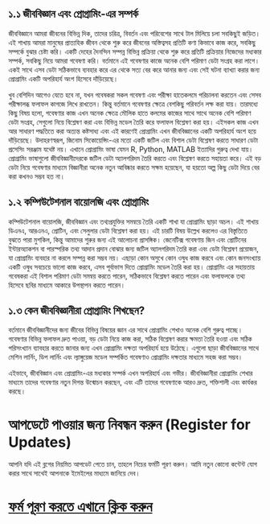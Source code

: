 ## ১.১ জীববিজ্ঞান এবং প্রোগ্রামিং-এর সম্পর্ক

জীববিজ্ঞানে আমরা জীবনের বিভিন্ন দিক, তাদের চরিত্র, বিবর্তন এবং পরিবেশের সাথে টাল মিলিয়ে চলা সবকিছুই জড়িত। এই শাখায় আমরা মানুষের প্রাত্যহিক জীবন থেকে শুরু করে জীবনের অস্তিত্বসহ প্রতিটি কণা কিভাবে কাজ করে, সবকিছু সম্পর্কে বুঝার চেষ্টা করি। একটি দেহের দৈনন্দিন সম্পন্ন বিভিন্ন প্রক্রিয়া থেকে শুরু করে প্রতিটি প্রক্রিয়ার নিজেদের মধ্যকার সম্পর্ক, সবকিছু নিয়ে আমরা গবেষণা করি। বর্তমানে এই গবেষণার কাজে অনেক বেশি পরিমাণ ডেটা সংগ্রহ করা লাগে। একই সাথে এসব ডেটা সঠিকভাবে ব্যবহার করে এর থেকে সত্য বের করে আনার জন্য এবং সেই ঘটনা ব্যাখ্যা করার জন্য প্রোগ্রামিং একটি অপরিহার্য অংশ হিসেবে দাঁড়িয়েছে। 

খুব বেশিদিন আগেও যেতে হবে না, যখন গবেষকরা সকল গবেষণা এবং পরীক্ষা হাতেকলমে পরিচালনা করতেন এবং সেসব পরীক্ষালব্ধ ফলাফল কাগজে লিখে রাখতেন। কিন্তু বর্তমানে গবেষণার ক্ষেত্রে বেশকিছু পরিবর্তন লক্ষ করা যায়। তারমধ্যে কিছু বিষয় হলো, গবেষণার কাজ এখন অনেক ক্ষেত্রে মৌলিক হাতে কলমের কাজের সাথে সাথে অনেক বেশি পরিমাণ ডেটা সংগ্রহ, সেগুলো নিয়ে বিশ্লেষণ করা এবং বিভিন্ন মডেল তৈরি করে ফলাফল বিশ্লেষণ করা হয়। এইসকল কাজ এখন আর সাধারণ পদ্ধতিতে করা অত্যন্ত কষ্টসাধ্য এবং এই কারণেই প্রোগ্রামিং এখন জীববিজ্ঞানের একটি অপরিহার্য অংশ হয়ে দাঁড়িয়েছে। উদাহরণস্বরূপ, জিনোম সিকোয়েন্সিং-এর মতো একটি জটিল এবং বিশাল ডেটা বিশ্লেষণ করতে সাধারণ ডেটা প্রসেসিং সরঞ্জাম যথেষ্ট নয়। এখানে প্রোগ্রামিং ভাষা যেমন R, Python, MATLAB ইত্যাদির গুরুত্ব দেখা যায়। প্রোগ্রামিং ভাষাগুলো জীববিজ্ঞানীদেরকে জটিল ডেটা অ্যালগরিদম তৈরি করতে এবং বিশ্লেষণ করতে সহায়তা করে। এই বড় ডেটা নিয়ে গবেষণার মাধ্যমে বিজ্ঞানীরা অনেক নতুন আবিষ্কার করতে সক্ষম হয়েছেন, যা হয়তো অল্প কিছু ডেটা দিয়ে বের করা কখনও সম্ভব হত না। 

## ১.২ কম্পিউটেশনাল বায়োলজি এবং প্রোগ্রামিং

কম্পিউটেশনাল বায়োলজি, জীববিজ্ঞান এবং তথ্যপ্রযুক্তির সমন্বয়ে তৈরি একটি শাখা যা প্রোগ্রামিং ছাড়া অচল। এই শাখায় ডিএনএ, আরএনএ, প্রোটিন, এবং সেলুলার ডেটা বিশ্লেষণ করা হয়। এই চারটি বিষয় উল্লেখ করলেও এর বিস্তৃতিতে বুঝতে পারা মুশকিল, কিন্তু আমাদের শুরুর জন্য এই আলোচনা প্রাসঙ্গিক। জেনেটিক্স গবেষণায় জিন এবং প্রোটিনের ইন্টারঅ্যাকশন বা পারস্পরিক তথ্য আদান প্রদান বোঝার জন্য জটিল অ্যালগরিদম তৈরি করা এবং ডেটা বিশ্লেষণ প্রয়োজন, যা প্রোগ্রামিং ব্যবহার না করলে সম্পন্ন করা সম্ভব নয়। এছাড়া কোন অসুখে কোন ওষুধ কাজ করবে এবং কোন জনসংখ্যায় একটি ওষুধ সবচেয়ে ভালো কাজ করবে, এসব পূর্বাভাস দিতে প্রোগ্রামিং মডেল তৈরি করা হয়। প্রোগ্রামিং এর সহায়তায় গবেষকরা এই বিশাল পরিমাণ ডেটা সমন্বয় করতে পারেন, সঠিকভাবে বিশ্লেষণ করতে পারেন এবং ফলাফলকে তথ্য হিসেবে ছবির মাধ্যমে আকারে উপস্থাপন করতে পারেন।

## ১.৩ কেন জীববিজ্ঞানীরা প্রোগ্রামিং শিখছেন?

বর্তমানে জীববিজ্ঞানীদের জন্য জীবের বিভিন্ন বিষয়ের জ্ঞান এর সাথে প্রোগ্রামিং শেখাও অনেক বেশি গুরুত্ব পাচ্ছে। গবেষণার বিভিন্ন ফলাফল দ্রুত পাওয়া, বড় ডেটা নিয়ে কাজ করা, সঠিক বিশ্লেষণ করার ক্ষমতা তৈরি হওয়া এবং সঠিক পরিসংখ্যান ব্যাবহার করতে জানার জন্য এখন প্রোগ্রামিং দক্ষতা অপরিহার্য হয়ে উঠেছে। এগুলো ছাড়া জীববিজ্ঞানের সাথে মেশিন লার্নিং, ডিপ লার্নিং এবং ল্যাঙ্গুয়েজ মডেল সম্পর্কিত গবেষণাও প্রোগ্রামিং দক্ষতার মাধ্যমে সহজ করা সম্ভব। 

এইভাবে, জীববিজ্ঞান এবং প্রোগ্রামিং-এর মধ্যকার সম্পর্ক এখন অপরিহার্য এবং গভীর। জীববিজ্ঞানীরা প্রোগ্রামিং শেখার মাধ্যমে তাদের গবেষণার নতুন দিগন্ত উন্মোচন করছেন, এবং এটি তাদের গবেষণাকে আরও দ্রুত, শক্তিশালী এবং কার্যকর করছে।


# আপডেটে পাওয়ার জন্য নিবন্ধন করুন (Register for Updates)

আপনি যদি এই ব্লগের নিয়মিত আপডেট পেতে চান, তাহলে নিচের ফর্মটি পূরণ করুন। আমি নতুন কোনো কন্টেন্ট যোগ করার সাথে সাথেই আপনাকে ইমেইলের মাধ্যমে জানিয়ে দেব।

# [**ফর্ম পূরণ করতে এখানে ক্লিক করুন**](https://forms.gle/6qyRGiE7WSpLJ9SA9)
